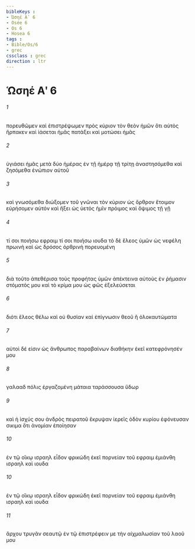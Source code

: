 ```yaml
---
bibleKeys : 
- Ὡσηέ Αʹ 6
- Osée 6
- Os 6
- Hosea 6
tags : 
- Bible/Os/6
- grec
cssclass : grec
direction : ltr
---
```


# Ὡσηέ Αʹ 6

###### 1
πορευθῶμεν καὶ ἐπιστρέψωμεν πρὸς κύριον τὸν θεὸν ἡμῶν ὅτι αὐτὸς ἥρπακεν καὶ ἰάσεται ἡμᾶς πατάξει καὶ μοτώσει ἡμᾶς
###### 2
ὑγιάσει ἡμᾶς μετὰ δύο ἡμέρας ἐν τῇ ἡμέρᾳ τῇ τρίτῃ ἀναστησόμεθα καὶ ζησόμεθα ἐνώπιον αὐτοῦ
###### 3
καὶ γνωσόμεθα διώξομεν τοῦ γνῶναι τὸν κύριον ὡς ὄρθρον ἕτοιμον εὑρήσομεν αὐτόν καὶ ἥξει ὡς ὑετὸς ἡμῖν πρόιμος καὶ ὄψιμος τῇ γῇ
###### 4
τί σοι ποιήσω εφραιμ τί σοι ποιήσω ιουδα τὸ δὲ ἔλεος ὑμῶν ὡς νεφέλη πρωινὴ καὶ ὡς δρόσος ὀρθρινὴ πορευομένη
###### 5
διὰ τοῦτο ἀπεθέρισα τοὺς προφήτας ὑμῶν ἀπέκτεινα αὐτοὺς ἐν ῥήμασιν στόματός μου καὶ τὸ κρίμα μου ὡς φῶς ἐξελεύσεται
###### 6
διότι ἔλεος θέλω καὶ οὐ θυσίαν καὶ ἐπίγνωσιν θεοῦ ἢ ὁλοκαυτώματα
###### 7
αὐτοὶ δέ εἰσιν ὡς ἄνθρωπος παραβαίνων διαθήκην ἐκεῖ κατεφρόνησέν μου
###### 8
γαλααδ πόλις ἐργαζομένη μάταια ταράσσουσα ὕδωρ
###### 9
καὶ ἡ ἰσχύς σου ἀνδρὸς πειρατοῦ ἔκρυψαν ἱερεῖς ὁδὸν κυρίου ἐφόνευσαν σικιμα ὅτι ἀνομίαν ἐποίησαν
###### 10
ἐν τῷ οἴκῳ ισραηλ εἶδον φρικώδη ἐκεῖ πορνείαν τοῦ εφραιμ ἐμιάνθη ισραηλ καὶ ιουδα
###### 10
ἐν τῷ οἴκῳ ισραηλ εἶδον φρικώδη ἐκεῖ πορνείαν τοῦ εφραιμ ἐμιάνθη ισραηλ καὶ ιουδα
###### 11
ἄρχου τρυγᾶν σεαυτῷ ἐν τῷ ἐπιστρέφειν με τὴν αἰχμαλωσίαν τοῦ λαοῦ μου
